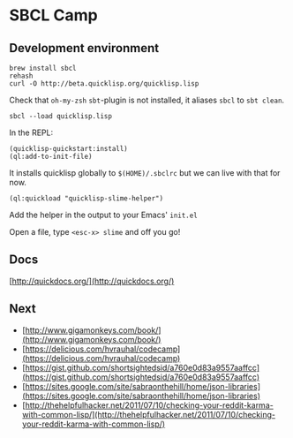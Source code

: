 # SBCL Camp

## Development environment

    brew install sbcl
    rehash
    curl -O http://beta.quicklisp.org/quicklisp.lisp

Check that `oh-my-zsh` `sbt`-plugin is not installed, it aliases `sbcl` to `sbt clean`.

    sbcl --load quicklisp.lisp

In the REPL:

    (quicklisp-quickstart:install)
    (ql:add-to-init-file)

It installs quicklisp globally to `$(HOME)/.sbclrc` but we can live with that for now.

    (ql:quickload "quicklisp-slime-helper")

Add the helper in the output to your Emacs' `init.el`

Open a file, type `<esc-x> slime` and off you go!

## Docs

[http://quickdocs.org/](http://quickdocs.org/)

## Next

* [http://www.gigamonkeys.com/book/](http://www.gigamonkeys.com/book/)
* [https://delicious.com/hvrauhal/codecamp](https://delicious.com/hvrauhal/codecamp)
* [https://gist.github.com/shortsightedsid/a760e0d83a9557aaffcc](https://gist.github.com/shortsightedsid/a760e0d83a9557aaffcc)
* [https://sites.google.com/site/sabraonthehill/home/json-libraries](https://sites.google.com/site/sabraonthehill/home/json-libraries)
* [http://thehelpfulhacker.net/2011/07/10/checking-your-reddit-karma-with-common-lisp/](http://thehelpfulhacker.net/2011/07/10/checking-your-reddit-karma-with-common-lisp/)
